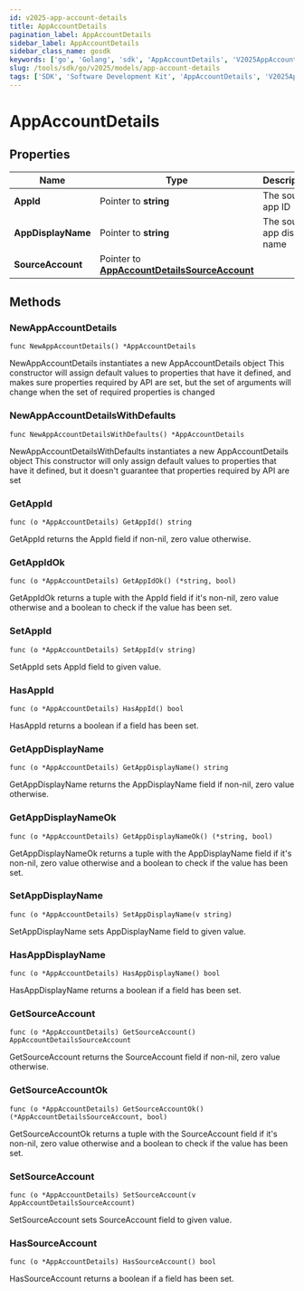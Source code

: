 ```yaml
---
id: v2025-app-account-details
title: AppAccountDetails
pagination_label: AppAccountDetails
sidebar_label: AppAccountDetails
sidebar_class_name: gosdk
keywords: ['go', 'Golang', 'sdk', 'AppAccountDetails', 'V2025AppAccountDetails'] 
slug: /tools/sdk/go/v2025/models/app-account-details
tags: ['SDK', 'Software Development Kit', 'AppAccountDetails', 'V2025AppAccountDetails']
---
```


# AppAccountDetails

## Properties

Name | Type | Description | Notes
------------ | ------------- | ------------- | -------------
**AppId** | Pointer to **string** | The source app ID | [optional] 
**AppDisplayName** | Pointer to **string** | The source app display name | [optional] 
**SourceAccount** | Pointer to [**AppAccountDetailsSourceAccount**](app-account-details-source-account) |  | [optional] 

## Methods

### NewAppAccountDetails

`func NewAppAccountDetails() *AppAccountDetails`

NewAppAccountDetails instantiates a new AppAccountDetails object
This constructor will assign default values to properties that have it defined,
and makes sure properties required by API are set, but the set of arguments
will change when the set of required properties is changed

### NewAppAccountDetailsWithDefaults

`func NewAppAccountDetailsWithDefaults() *AppAccountDetails`

NewAppAccountDetailsWithDefaults instantiates a new AppAccountDetails object
This constructor will only assign default values to properties that have it defined,
but it doesn't guarantee that properties required by API are set

### GetAppId

`func (o *AppAccountDetails) GetAppId() string`

GetAppId returns the AppId field if non-nil, zero value otherwise.

### GetAppIdOk

`func (o *AppAccountDetails) GetAppIdOk() (*string, bool)`

GetAppIdOk returns a tuple with the AppId field if it's non-nil, zero value otherwise
and a boolean to check if the value has been set.

### SetAppId

`func (o *AppAccountDetails) SetAppId(v string)`

SetAppId sets AppId field to given value.

### HasAppId

`func (o *AppAccountDetails) HasAppId() bool`

HasAppId returns a boolean if a field has been set.

### GetAppDisplayName

`func (o *AppAccountDetails) GetAppDisplayName() string`

GetAppDisplayName returns the AppDisplayName field if non-nil, zero value otherwise.

### GetAppDisplayNameOk

`func (o *AppAccountDetails) GetAppDisplayNameOk() (*string, bool)`

GetAppDisplayNameOk returns a tuple with the AppDisplayName field if it's non-nil, zero value otherwise
and a boolean to check if the value has been set.

### SetAppDisplayName

`func (o *AppAccountDetails) SetAppDisplayName(v string)`

SetAppDisplayName sets AppDisplayName field to given value.

### HasAppDisplayName

`func (o *AppAccountDetails) HasAppDisplayName() bool`

HasAppDisplayName returns a boolean if a field has been set.

### GetSourceAccount

`func (o *AppAccountDetails) GetSourceAccount() AppAccountDetailsSourceAccount`

GetSourceAccount returns the SourceAccount field if non-nil, zero value otherwise.

### GetSourceAccountOk

`func (o *AppAccountDetails) GetSourceAccountOk() (*AppAccountDetailsSourceAccount, bool)`

GetSourceAccountOk returns a tuple with the SourceAccount field if it's non-nil, zero value otherwise
and a boolean to check if the value has been set.

### SetSourceAccount

`func (o *AppAccountDetails) SetSourceAccount(v AppAccountDetailsSourceAccount)`

SetSourceAccount sets SourceAccount field to given value.

### HasSourceAccount

`func (o *AppAccountDetails) HasSourceAccount() bool`

HasSourceAccount returns a boolean if a field has been set.


